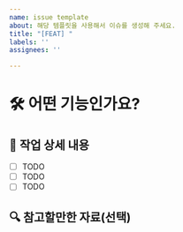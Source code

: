 ```yaml
---
name: issue template
about: 해당 템플릿을 사용해서 이슈를 생성해 주세요.
title: "[FEAT] "
labels: ''
assignees: ''

---
```


# 🛠️ 어떤 기능인가요?
<!-- 추가하려는 기능에 대해 간결하게 설명해주세요 -->


## 📝 작업 상세 내용
- [ ] TODO
- [ ] TODO
- [ ] TODO

## 🔍 참고할만한 자료(선택)
